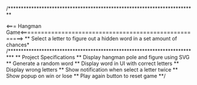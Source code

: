/*************************************************************************

<=== Hangman Game<=======================================================>
 ** Select a letter to figure out a hidden word in a set amount of chances*
/**************************************************************************
 ** Project Specifications
 ** Display hangman pole and figure using SVG
 ** Generate a random word
 ** Display word in UI with correct letters
 ** Display wrong letters
 ** Show notification when select a letter twice
 ** Show popup on win or lose
 ** Play again button to reset game
**/